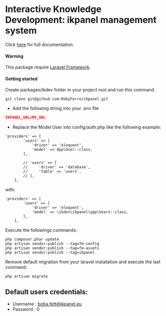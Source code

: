 # Interactive Knowledge Development: ikpanel management system
Click [here](https://ikdev.gitbook.io/ikpanel/) for full documentation.

#### Warning
This package require [Laravel Framework](https://github.com/laravel/laravel).

#### Getting started
Create packages/ikdev folder in your project root and run this command.
``` 
git clone git@github.com:RobyFerro/ikpanel.git
```

* Add the following string into your .env file

``` json
IKPANEL_URL=MY_URL
```

* Replace the Model User into config/auth.php like the following example:
```
'providers' => [
        'users' => [
            'driver' => 'eloquent',
            'model' => App\User::class,
        ],

        // 'users' => [
        //     'driver' => 'database',
        //     'table' => 'users',
        // ],
    ],

```
with:
```
'providers' => [
        'users' => [
            'driver' => 'eloquent',
            'model' => \ikdev\ikpanel\app\Users::class,
        ],
    ],
```

Execute the followings commands:
```
php composer.phar update
php artisan vendor:publish --tag=fm-config
php artisan vendor:publish --tag=fm-assets
php artisan vendor:publish --tag=ikpanel
```

Remove default migration from your laravel installation and execute the last command:
```
php artisan migrate
```

## Default users credentials:
* Username : boba.fett@ikpanel.eu
* Password : 0
